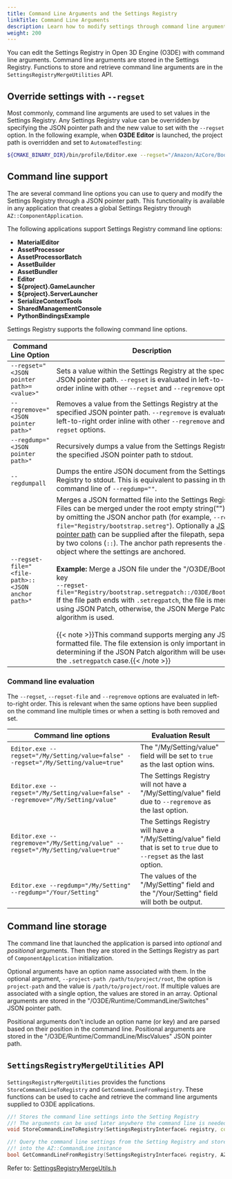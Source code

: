 ```yaml
---
title: Command Line Arguments and the Settings Registry
linkTitle: Command Line Arguments
description: Learn how to modify settings through command line arguments and access command line arguments stored in the Settings Registry in Open 3D Engine (O3DE).
weight: 200
---
```


You can edit the Settings Registry in Open 3D Engine (O3DE) with command line arguments. Command line arguments are stored in the Settings Registry. Functions to store and retrieve command line arguments are in the `SettingsRegistryMergeUtilities` API.

## Override settings with `--regset`

Most commonly, command line arguments are used to set values in the Settings Registry. Any Settings Registry value can be overridden by specifying the JSON pointer path and the new value to set with the `--regset` option. In the following example, when **O3DE Editor** is launched, the project path is overridden and set to `AutomatedTesting`:

```bash
${CMAKE_BINARY_DIR}/bin/profile/Editor.exe --regset="/Amazon/AzCore/Bootstrap/project_path=AutomatedTesting"
```

## Command line support

The are several command line options you can use to query and modify the Settings Registry through a JSON pointer path. This functionality is available in any application that creates a global Settings Registry through `AZ::ComponentApplication`.

The following applications support Settings Registry command line options:

* **MaterialEditor**
* **AssetProcessor**
* **AssetProcessorBatch**
* **AssetBuilder**
* **AssetBundler**
* **Editor**
* **${project}.GameLauncher**
* **${project}.ServerLauncher**
* **SerializeContextTools**
* **SharedManagementConsole**
* **PythonBindingsExample**

Settings Registry supports the following command line options.

| Command Line Option | Description |
| --- | --- |
| `--regset="<JSON pointer path>=<value>"` | Sets a value within the Settings Registry at the specified JSON pointer path. `--regset` is evaluated in left-to-right order inline with other `--regset` and `--regremove` options. |
| `--regremove="<JSON pointer path>"` | Removes a value from the Settings Registry at the specified JSON pointer path. `--regremove` is evaluated in left-to-right order inline with other `--regremove` and `--regset` options. |
| `--regdump="<JSON pointer path>"` | Recursively dumps a value from the Settings Registry from the specified JSON pointer path to stdout. |
| `--regdumpall` | Dumps the entire JSON document from the Settings Registry to stdout. This is equivalent to passing in the command line of `--regdump=""`. |
| `--regset-file="<file-path>::<JSON anchor path>"` | Merges a JSON formatted file into the Settings Registry. Files can be merged under the root empty string("") key by omitting the JSON anchor path (for example, `--regset-file="Registry/bootstrap.setreg"`). Optionally a [JSON pointer path](https://datatracker.ietf.org/doc/html/rfc6901#section-5) can be supplied after the filepath, separated by two colons (`::`). The anchor path represents the JSON object where the settings are anchored.<br><br>**Example:** Merge a JSON file under the "/O3DE/Bootstrap" key<br>`--regset-file="Registry/bootstrap.setregpatch::/O3DE/Bootstrap"`<br>If the file path ends with `.setregpatch`, the file is merged using JSON Patch, otherwise, the JSON Merge Patch algorithm is used.<br><br>{{< note >}}This command supports merging any JSON formatted file. The file extension is only important in determining if the JSON Patch algorithm will be used in the `.setregpatch` case.{{< /note >}} |

### Command line evaluation

The `--regset`, `--regset-file` and `--regremove` options are evaluated in left-to-right order.
This is relevant when the same options have been supplied on the command line multiple times or when a setting is both removed and set.

| Command line options | Evaluation Result |
| --- | --- |
| `Editor.exe --regset="/My/Setting/value=false" --regset="/My/Setting/value=true"`| The "/My/Setting/value" field will be set to `true` as the last option wins. |
| `Editor.exe --regset="/My/Setting/value=false" --regremove="/My/Setting/value"`| The Settings Registry will not have a "/My/Setting/value" field due to `--regremove` as the last option. |
| `Editor.exe --regremove="/My/Setting/value" --regset="/My/Setting/value=true"`| The Settings Registry will have a "/My/Setting/value" field that is set to `true` due to `--regset` as the last option. |
| `Editor.exe --regdump="/My/Setting" --regdump="/Your/Setting"`| The values of the "/My/Setting" field and the "/Your/Setting" field will both be output. |


## Command line storage

The command line that launched the application is parsed into *optional* and *positional* arguments. Then they are stored in the Settings Registry as part of `ComponentApplication` initialization.

Optional arguments have an option name associated with them. In the optional argument, `--project-path /path/to/project/root`, the option is `project-path` and the value is `/path/to/project/root`. If multiple values are associated with a single option, the values are stored in an array. Optional arguments are stored in the "/O3DE/Runtime/CommandLine/Switches" JSON pointer path.

Positional arguments don't include an option name (or key) and are parsed based on their position in the command line. Positional arguments are stored in the "/O3DE/Runtime/CommandLine/MiscValues" JSON pointer path.

## `SettingsRegistryMergeUtilities` API

`SettingsRegistryMergeUtilities` provides the functions `StoreCommandLineToRegistry` and `GetCommandLineFromRegistry`. These functions can be used to cache and retrieve the command line arguments supplied to O3DE applications.

```c++
//! Stores the command line settings into the Setting Registry
//! The arguments can be used later anywhere the command line is needed
void StoreCommandLineToRegistry(SettingsRegistryInterface& registry, const AZ::CommandLine& commandLine);

//! Query the command line settings from the Setting Registry and stores them
//! into the AZ::CommandLine instance
bool GetCommandLineFromRegistry(SettingsRegistryInterface& registry, AZ::CommandLine& commandLine);
```

Refer to: [SettingsRegistryMergeUtils.h](https://github.com/o3de/o3de/blob/development/Code/Framework/AzCore/AzCore/Settings/SettingsRegistryMergeUtils.h#L265-L271)

